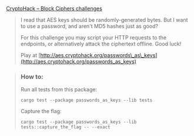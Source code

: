 [CryptoHack – Block Ciphers challenges](https://cryptohack.org/challenges/aes/)

> I read that AES keys should be randomly-generated bytes. But I want to use a password, and aren't MD5 hashes just as good?
>
> For this challenge you may script your HTTP requests to the endpoints, or alternatively attack the ciphertext offline. Good luck!
>
> Play at [http://aes.cryptohack.org/passwords\_as\_keys](http://aes.cryptohack.org/passwords_as_keys)

> ### How to:
> Run all tests from this package:
>
>     cargo test --package passwords_as_keys --lib tests
>
> Capture the flag:
>
>     cargo test --package passwords_as_keys --lib tests::capture_the_flag -- --exact
